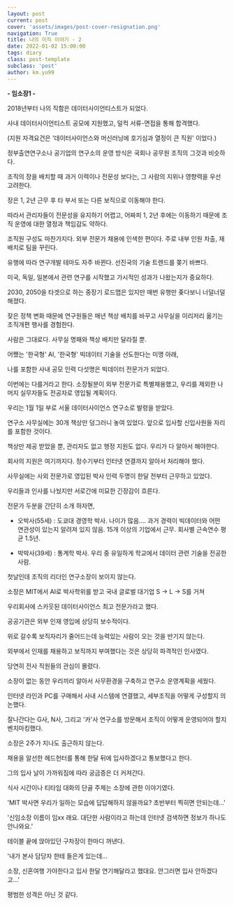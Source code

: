 ```yaml
---
layout: post
current: post
cover: 'assets/images/post-cover-resignation.png'
navigation: True
title: 나의 이직 이야기 - 2
date: 2022-01-02 15:00:00
tags: diary
class: post-template
subclass: 'post'
author: km.yu99
---
```


**- 임소장1 -**



2018년부터 나의 직함은 데이터사이언티스트가 되었다.

사내 데이터사이언티스트 공모에 지원했고, 덜컥 서류-면접을 통해 합격했다.

(지원 자격요건은 '데이터사이언스와 머신러닝에 호기심과 열정이 큰 직원' 이었다.)



정부출연연구소나 공기업의 연구소의 운영 방식은 국회나 공무원 조직의 그것과 비슷하다.

조직의 장을 배치할 때 과거 이력이나 전문성 보다는, 그 사람의 지위나 영향력을 우선 고려한다.

장은 1, 2년 근무 후 타 부서 또는 다른 보직으로 이동해야 한다.

따라서 관리자들이 전문성을 유지하기 어렵고, 어짜피 1, 2년 후에는 이동하기 때문에 조직 운영에 대한 열정과 책임감도 약하다.

조직원 구성도 마찬가지다. 외부 전문가 채용에 인색한 편이다. 주로 내부 인원 차출, 재배치로 팀을 꾸린다.



유행에 따라 연구개발 테마도 자주 바뀐다. 선진국의 기술 트렌드를 쫒기 바쁘다.

미국, 독일, 일본에서 관련 연구를 시작했고 가시적인 성과가 나왔는지가 중요하다.

2030, 2050을 타겟으로 하는 중장기 로드맵은 있지만 매번 유행만 좆다보니 너덜너덜해졌다.

잦은 정책 변화 때문에 연구원들은 매년 책상 배치를 바꾸고 사무실을 이리저리 옮기는 조직개편 행사를 경험한다.

사람은 그대로다. 사무실 명패와 책상 배치만 달라질 뿐.



어쨌는 '한국형' AI, '한국형' 빅데이터 기술을 선도한다는 미명 아래,

나를 포함한 사내 공모 인력 다섯명은 빅데이터 전문가가 되었다.

이번에는 다를거라고 한다. 소장될분이 외부 전문가로 특별채용했고, 우리를 제외한 나머지 실무자들도 전공자로 영입될 계획이다.



우리는 1월 1일 부로 서울 데이터사이언스 연구소로 발령을 받았다.

연구소 사무실에는 30개 책상만 덩그러니 놓여 있었다. 앞으로 입사할 신입사원들 자리를 포함한 것이다.



책상만 제공 받았을 뿐, 관리자도 없고 행정 지원도 없다. 우리가 다 알아서 해야한다.

회사의 지원은 여기까지다. 정수기부터 인터넷 연결까지 알아서 처리해야 했다.



사무실에는 사외 전문가로 영입된 박사 인력 두명이 한달 전부터 근무하고 있었다.

우리들과 인사를 나눴지만 서로간에 미묘한 긴장감이 흐른다.



전문가 두분을 간단히 소개 하자면,

- 오박사(55세) : 도쿄대 경영학 박사. 나이가 많음.... 과거 경력이 빅데이터와 어떤 연관성이 있는지 알려져 있지 않음. 15개 이상의 기업에서 근무. 회사별 근속연수 평균 1.5년.

- 박박사(39세) : 통계학 박사. 우리 중 유일하게 학교에서 데이터 관련 기술을 전공한 사람.



첫날인데 조직의 리더인 연구소장이 보이지 않는다.

소장은 MIT에서 AI로 박사학위를 받고 국내 글로벌 대기업 S -> L -> S를 거쳐

우리회사에 스카웃된 데이터사이언스 최고 전문가라고 했다.



공공기관은 외부 인재 영입에 상당히 보수적이다.

위로 갈수록 보직자리가 줄어드는데 능력있는 사람이 오는 것을 반기지 않는다.

외부에서 인재를 채용하고 보직까지 부여했다는 것은 상당히 파격적인 인사였다.

당연히 전사 직원들의 관심이 몰렸다.



소장이 없는 동안 우리끼리 알아서 사무환경을 구축하고 연구소 운영계획을 세웠다.

인터넷 라인과 PC를 구매해서 사내 시스템에 연결했고, 세부조직을 어떻게 구성할지 의논했다.

잘나간다는 G사, N사, 그리고 '카'사 연구소를 방문해서 조직이 어떻게 운영되어야 할지 벤치마킹했다.



소장은 2주가 지나도 출근하지 않는다.

채용을 알선한 헤드헌터를 통해 한달 뒤에 입사하겠다고 통보했다고 한다.



그의 입사 날이 가까워짐에 따라 궁금증은 더 커져간다.

식사 시간이나 티타임 대화의 단골 주제는 소장에 관한 이야기였다.



'MIT 박사면 우리가 일하는 모습에 답답해하지 않을까요? 초반부터 찍히면 안되는데...'

'신임소장 이름이 임xx 래요. 대단한 사람이라고 하는데 인터넷 검색하면 정보가 하나도 안나와요.'



테이블 끝에 앉아있던 구차장이 한마디 꺼낸다.

'내가 본사 담당자 한테 들은게 있는데...

소장, 신혼여행 가야한다고 입사 한달 연기해달라고 했대요. 안그러면 입사 안하겠다고...'



평범한 성격은 아닌 것 같다.

